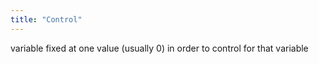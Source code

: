 ```yaml
---
title: "Control"
---
```

variable fixed at one value (usually 0) in order to control for that variable

